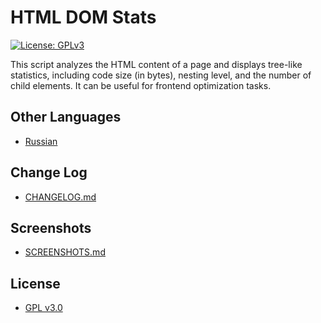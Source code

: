 # HTML DOM Stats
[![License: GPLv3](https://img.shields.io/badge/license-GPL%20V3-green?style=plastic)](LICENSE)

This script analyzes the HTML content of a page and displays tree-like statistics, including code size (in bytes), nesting level, and the number of child elements. It can be useful for frontend optimization tasks.

## Other Languages

* [Russian](README_RU.md)

## Change Log

* [CHANGELOG.md](docs/CHANGELOG.md)

## Screenshots

* [SCREENSHOTS.md](docs/SCREENSHOTS.md)

## License

* [GPL v3.0](LICENSE.MD)